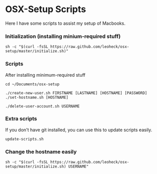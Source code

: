 # OSX-Setup Scripts

Here I have some scripts to assist my setup of Macbooks.

### Initialization (installing minium-required stuff)
```
sh -c "$(curl -fsSL https://raw.github.com/leoheck/osx-setup/master/initialize.sh)"
```

### Scripts

After installing minimum-required stuff
```
cd ~/Documents/osx-setup

./create-new-user.sh FIRSTNAME [LASTNAME] [HOSTNAME] [PASSWORD]
./set-hostname.sh [HOSTNAME]

./delete-user-account.sh USERNAME
```

### Extra scripts

If you don't have git installed, you can use this to update scripts easily.
```
update-scripts.sh
```

### Change the hostname easily
```
sh -c "$(curl -fsSL https://raw.github.com/leoheck/osx-setup/master/initialize.sh) USERNAME"
```
